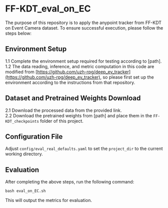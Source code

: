 # FF-KDT_eval_on_EC

The purpose of this repository is to apply the anypoint tracker from FF-KDT on Event Camera dataset. To ensure successful execution, please follow the steps below:

## Environment Setup
   1.1 Complete the environment setup required for testing according to [path].  
   1.2 The data reading, inference, and metric computation in this code are modified from [https://github.com/uzh-rpg/deep_ev_tracker](https://github.com/uzh-rpg/deep_ev_tracker), so please first set up the environment according to the instructions from that repository.

## Dataset and Pretrained Weights Download
   2.1 Download the processed data from the provided link.  
   2.2 Download the pretrained weights from [path] and place them in the `FF-KDT_checkpoints` folder of this project.

## Configuration File
   Adjust `config/eval_real_defaults.yaml` to set the `project_dir` to the current working directory.

## Evaluation
   After completing the above steps, run the following command:
   ```
   bash eval_on_EC.sh
   ```
   This will output the metrics for evaluation.
